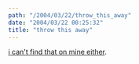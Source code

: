 ```yaml
---
path: "/2004/03/22/throw_this_away" 
date: "2004/03/22 00:25:32" 
title: "throw this away" 
---
```

<p><a href="http://www.toothpastefordinner.com/032104/throw-this-away.gif">i can't find that on mine either</a>.</p>